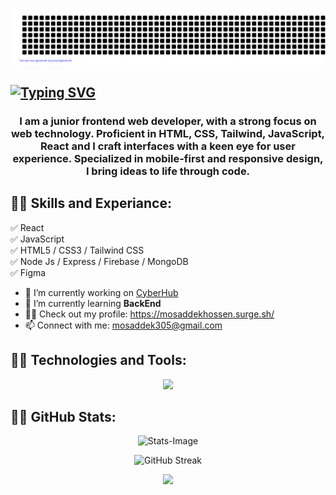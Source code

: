 ![Mosaddek](gitartwork.svg) 
## <a href="https://git.io/typing-svg"><img src="https://readme-typing-svg.demolab.com?font=Fira+Code&size=30&pause=1000&random=false&width=1000&lines=👋+Greetings!+I'm+Mosaddek+Hossen!" alt="Typing SVG" /></a>
### <p align="center">I am a junior frontend web developer, with a strong focus on web technology. Proficient in HTML, CSS, Tailwind, JavaScript, React and I craft interfaces with a keen eye for user experience. Specialized in mobile-first and responsive design, I bring ideas to life through code.</p>

## 👨‍💻 Skills and Experiance: 
✅ React <br> 
✅ JavaScript <br>
✅ HTML5 / CSS3 / Tailwind CSS <br>
✅ Node Js / Express / Firebase / MongoDB <br>
✅ Figma <br>

- 🔭 I’m currently working on <a href="https://123sweet-copy.surge.sh/" target="_blank">CyberHub</a>
- 🌱 I’m currently learning <strong>BackEnd</strong>
- 👨‍💻 Check out my profile: <a href="https://mosaddekhossen.surge.sh/" target="_blank">https://mosaddekhossen.surge.sh/</a>
- 📫 Connect with me: <a href="mailto:mosaddek305@gmail.com">mosaddek305@gmail.com</a>

## 👨‍💻 Technologies and Tools: 

<p align="center">
  <a href="https://skillicons.dev">
    <img src="https://skillicons.dev/icons?i=html,css,tailwind,js,react,firebase,nodejs,express,mongodb,figma,github,nextjs" />
  </a>
</p>

## 👨‍💻 GitHub Stats:

<p align="center">
   <img src="https://github-readme-stats.vercel.app/api/top-langs?username=mosaddekhossen&theme=dark&title_color=fff&text_color=fff&border=5pxsolidred&layout=compact" alt="Stats-Image" />
</p>

<p align="center">
  <img src="https://github-readme-streak-stats.herokuapp.com/?user=mosaddekhossen&theme=github-dark" alt="GitHub Streak" />
</p>

<p align="center">
  <img src="https://raw.githubusercontent.com/shakilahmedatik/shakilahmedatik/36f6082eed9388f5965d96f2fbc917a2cb888c89/wave.svg" />
</p>
